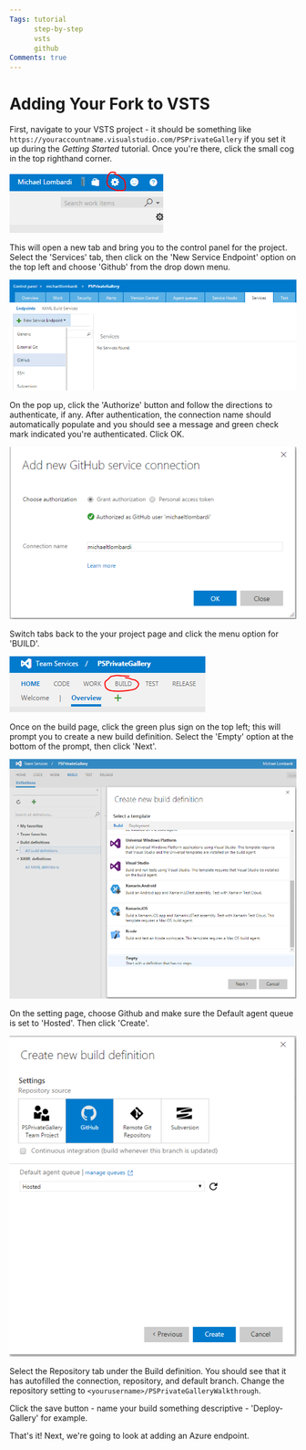 ```yaml
---
Tags: tutorial
      step-by-step
      vsts
      github
Comments: true
---
```

# Adding Your Fork to VSTS
First, navigate to your VSTS project - it should be something like `https://youraccountname.visualstudio.com/PSPrivateGallery` if you set it up during the *Getting Started* tutorial.
Once you're there, click the small cog in the top righthand corner.

![The cog is in the top right on the menu bar](../Static/1-settings-cog.PNG "Settings Cog")

This will open a new tab and bring you to the control panel for the project.
Select the 'Services' tab, then click on the 'New Service Endpoint' option on the top left and choose 'Github' from the drop down menu.

![Selecting the Github Service Endpoint in VSTS](../Static/1-github-service-endpoint.PNG "Selecting the Github Service Endpoint Option")

On the pop up, click the 'Authorize' button and follow the directions to authenticate, if any.
After authentication, the connection name should automatically populate and you should see a message and green check mark indicated you're authenticated.
Click OK.

![Authenticated Github Service Endpoint in VSTS](../Static/1-github-service-authenticated.PNG)

Switch tabs back to the your project page and click the menu option for 'BUILD'.

![Selecting the Build tab](../Static/1-select-build.PNG "Build Option")

Once on the build page, click the green plus sign on the top left; this will prompt you to create a new build definition.
Select the 'Empty' option at the bottom of the prompt, then click 'Next'.

![Creating a new build definition](../Static/1-choose-empty.PNG "Make sure to select the empty build definition")

On the setting page, choose Github and make sure the Default agent queue is set to 'Hosted'. Then click 'Create'.

![Adding Github to the build definition](../Static/1-add-github-to-build.PNG)

Select the Repository tab under the Build definition.
You should see that it has autofilled the connection, repository, and default branch.
Change the repository setting to `<yourusername>/PSPrivateGalleryWalkthrough`.

Click the save button - name your build something descriptive - 'Deploy-Gallery' for example.

That's it!
Next, we're going to look at adding an Azure endpoint.